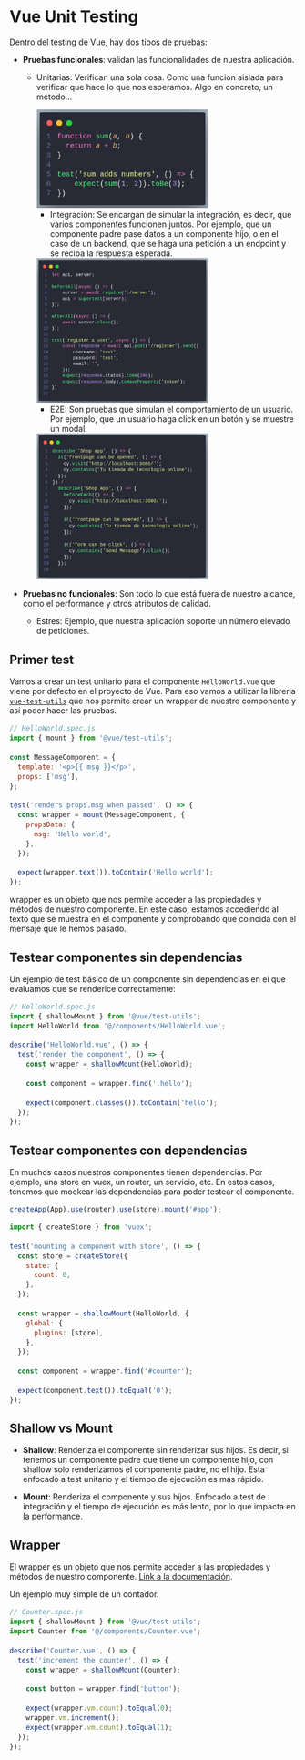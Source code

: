 # Vue Unit Testing

Dentro del testing de Vue, hay dos tipos de pruebas:

- **Pruebas funcionales**: validan las funcionalidades de nuestra aplicación.

  - Unitarias: Verifican una sola cosa. Como una funcion aislada para verificar que hace lo que nos esperamos. Algo en concreto, un método…

    <img src="./assets/unit-example.png" alt="Ejemplo de test unitario" width="300">

    - Integración: Se encargan de simular la integración, es decir, que varios componentes funcionen juntos. Por ejemplo, que un componente padre pase datos a un componente hijo, o en el caso de un backend, que se haga una petición a un endpoint y se reciba la respuesta esperada.

    <img src="./assets/integration-example.png" alt="Ejemplo de test unitario" width="300">

    - E2E: Son pruebas que simulan el comportamiento de un usuario. Por ejemplo, que un usuario haga click en un botón y se muestre un modal.

    <img src="./assets/e2e-example.png" alt="Ejemplo de test unitario" width="300">

- **Pruebas no funcionales**: Son todo lo que está fuera de nuestro alcance, como el performance y otros atributos de calidad.
  - Estres: Ejemplo, que nuestra aplicación soporte un número elevado de peticiones.

## Primer test

Vamos a crear un test unitario para el componente `HelloWorld.vue` que viene por defecto en el proyecto de Vue.
Para eso vamos a utilizar la libreria [`vue-test-utils`](https://v1.test-utils.vuejs.org/) que nos permite crear un wrapper de nuestro componente y así poder hacer las pruebas.

```js
// HelloWorld.spec.js
import { mount } from '@vue/test-utils';

const MessageComponent = {
  template: '<p>{{ msg }}</p>',
  props: ['msg'],
};

test('renders props.msg when passed', () => {
  const wrapper = mount(MessageComponent, {
    propsData: {
      msg: 'Hello world',
    },
  });

  expect(wrapper.text()).toContain('Hello world');
});
```

wrapper es un objeto que nos permite acceder a las propiedades y métodos de nuestro componente. En este caso, estamos accediendo al texto que se muestra en el componente y comprobando que coincida con el mensaje que le hemos pasado.

## Testear componentes sin dependencias

Un ejemplo de test básico de un componente sin dependencias en el que evaluamos que se renderice correctamente:

```js
// HelloWorld.spec.js
import { shallowMount } from '@vue/test-utils';
import HelloWorld from '@/components/HelloWorld.vue';

describe('HelloWorld.vue', () => {
  test('render the component', () => {
    const wrapper = shallowMount(HelloWorld);

    const component = wrapper.find('.hello');

    expect(component.classes()).toContain('hello');
  });
});
```

## Testear componentes con dependencias

En muchos casos nuestros componentes tienen dependencias. Por ejemplo, una store en vuex, un router, un servicio, etc. En estos casos, tenemos que mockear las dependencias para poder testear el componente.

```js
createApp(App).use(router).use(store).mount('#app');
```

```js
import { createStore } from 'vuex';

test('mounting a component with store', () => {
  const store = createStore({
    state: {
      count: 0,
    },
  });

  const wrapper = shallowMount(HelloWorld, {
    global: {
      plugins: [store],
    },
  });

  const component = wrapper.find('#counter');

  expect(component.text()).toEqual('0');
});
```

## Shallow vs Mount

- **Shallow**: Renderiza el componente sin renderizar sus hijos. Es decir, si tenemos un componente padre que tiene un componente hijo, con shallow solo renderizamos el componente padre, no el hijo. Esta enfocado a test unitario y el tiempo de ejecución es más rápido.

- **Mount**: Renderiza el componente y sus hijos. Enfocado a test de integración y el tiempo de ejecución es más lento, por lo que impacta en la performance.

## Wrapper

El wrapper es un objeto que nos permite acceder a las propiedades y métodos de nuestro componente. [Link a la documentación](https://test-utils.vuejs.org/api/#wrapper-methods).

Un ejemplo muy simple de un contador.

```js
// Counter.spec.js
import { shallowMount } from '@vue/test-utils';
import Counter from '@/components/Counter.vue';

describe('Counter.vue', () => {
  test('increment the counter', () => {
    const wrapper = shallowMount(Counter);

    const button = wrapper.find('button');

    expect(wrapper.vm.count).toEqual(0);
    wrapper.vm.increment();
    expect(wrapper.vm.count).toEqual(1);
  });
});
```
